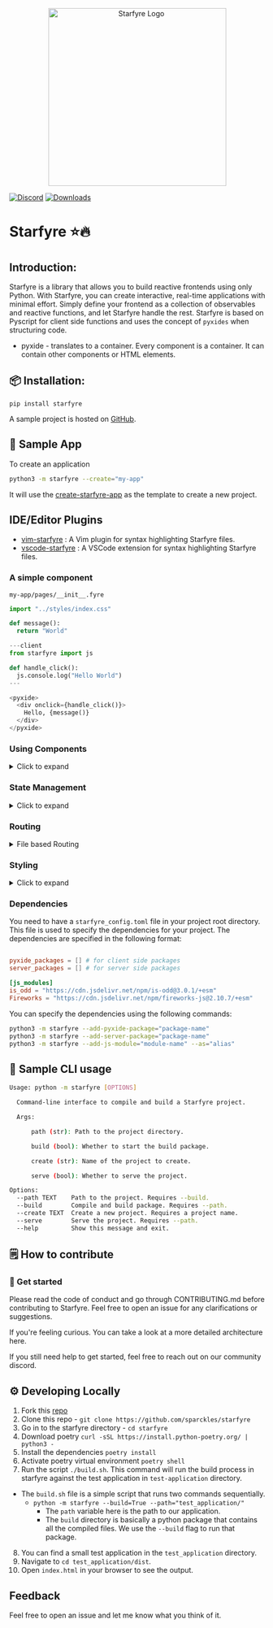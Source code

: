 <p align="center">
  <img alt="Starfyre Logo" src="https://user-images.githubusercontent.com/29942790/221331176-609e156a-3896-4c1a-9386-7bf595dfb879.png" width="350" />
</p>

[![Discord](https://img.shields.io/discord/1080951642070978651?label=discord&logo=discord&logoColor=white&style=for-the-badge&color=blue)](https://discord.gg/ThQcpvJMZ6)
[![Downloads](https://static.pepy.tech/badge/starfyre)](https://pepy.tech/project/starfyre)


# Starfyre ⭐🔥

## Introduction:

Starfyre is a library that allows you to build reactive frontends using only Python. With Starfyre, you can create interactive, real-time applications with minimal effort. Simply define your frontend as a collection of observables and reactive functions, and let Starfyre handle the rest. Starfyre is based on Pyscript for client side functions and uses the concept of `pyxides` when structuring code.

- pyxide - translates to a container. Every component is a container. It can contain other components or HTML elements.




## 📦 Installation:

```
pip install starfyre
```

A sample project is hosted on [GitHub](https://github.com/sansyrox/first-starfyre-app/).

## 🚀 Sample App

To create an application

```bash
python3 -m starfyre --create="my-app"
```

It will use the [create-starfyre-app](https://github.com/sparckles/create-starfyre-app) as the template to create a new project.

## IDE/Editor Plugins
- [vim-starfyre](https://github.com/sparckles/vim-starfyre) : A Vim plugin for syntax highlighting Starfyre files. 
- [vscode-starfyre](https://marketplace.visualstudio.com/items?itemName=SanskarJethi.starfyre) : A VSCode extension for syntax highlighting Starfyre files. 

### A simple component
`my-app/pages/__init__.fyre`

```python
import "../styles/index.css"

def message():
  return "World"

---client
from starfyre import js

def handle_click():
  js.console.log("Hello World")
---

<pyxide>
  <div onclick={handle_click()}>
    Hello, {message()}
  </div>
</pyxide>

```

### Using Components
<details>
<summary>Click to expand</summary>

`my-app/pages/__init__.fyre`

```python
import "../styles/index.css"
from @.components.custom_component import custom_component
# @ is the alias for the source directory. e.g. my-app in our case

<pyxide>
 <custom_component></custom_component>
</pyxide>
```

`my-app/src/components/custom_component.fyre`

```python

<pyxide>
  <div> This is a custom component </div>
</pyxide>
```
</details>

### State Management

<details>
<summary>Click to expand</summary>

Signals are super early at this moment. You need to have the word "signal" when declaring a variable. e.g. get_signal, set_signal, use_signal. And use_signal and get_signal can't be evaluated on the client, i.e. can't have `{use_signal()+1}`. This will be fixed with a better serialization.

`my-app/pages/__init__.fyre`

```python

---client

[get_signal, set_signal, use_signal] = create_signal("Hello World")

def handle_click():
  set_signal("Goodbye World")
---

<pyxide>
  <div onclick={handle_click}>
    {use_signal()}
  </div>
</pyxide>

```
</details>

### Routing
<details>
<summary>File based Routing</summary>

Starfyre supports file based routing.

```bash
my-app
├── pages
│   ├── __init__.fyre
│   ├── about.fyre
│   └── nav.fyre
```

</details>

### Styling
<details>
<summary>Click to expand</summary>

Starfyre supports CSS and file based css.

```python
import "../styles/index.css"

<style>
.component {
/* CSS here */
}

</style>

<pyxide>
  <div class="component"> Hello World </div>
</pyxide>
```
</details>

### Dependencies

You need to have a `starfyre_config.toml` file in your project root directory. This file is used to specify the dependencies for your project. The dependencies are specified in the following format:

```toml

pyxide_packages = [] # for client side packages
server_packages = [] # for server side packages

[js_modules]
is_odd = "https://cdn.jsdelivr.net/npm/is-odd@3.0.1/+esm"
Fireworks = "https://cdn.jsdelivr.net/npm/fireworks-js@2.10.7/+esm"
```

You can specify the dependencies using the following commands:

```bash
python3 -m starfyre --add-pyxide-package="package-name"
python3 -m starfyre --add-server-package="package-name"
python3 -m starfyre --add-js-module="module-name" --as="alias"
```


## 🚀 Sample CLI usage

```bash
Usage: python -m starfyre [OPTIONS]

  Command-line interface to compile and build a Starfyre project.

  Args:

      path (str): Path to the project directory.

      build (bool): Whether to start the build package.

      create (str): Name of the project to create.

      serve (bool): Whether to serve the project.

Options:
  --path TEXT    Path to the project. Requires --build.
  --build        Compile and build package. Requires --path.
  --create TEXT  Create a new project. Requires a project name.
  --serve        Serve the project. Requires --path.
  --help         Show this message and exit.
```

## 🗒️ How to contribute

### 🏁 Get started
Please read the code of conduct and go through CONTRIBUTING.md before contributing to Starfyre. Feel free to open an issue for any clarifications or suggestions.

If you're feeling curious. You can take a look at a more detailed architecture here.

If you still need help to get started, feel free to reach out on our community discord.


## ⚙️  Developing Locally

1. Fork this [repo](https://github.com/sparckles/starfyre)
2. Clone this repo - `git clone https://github.com/sparckles/starfyre`
3. Go in to the starfyre directory - `cd starfyre`
4. Download poetry `curl -sSL https://install.python-poetry.org/ | python3 -`
5. Install the dependencies `poetry install`
6. Activate poetry virtual environment `poetry shell`
7. Run the script `./build.sh`. This command will run the build process in starfyre against the test application in `test-application` directory.
  - The `build.sh` file is a simple script that runs two commands sequentially.
    - `python -m starfyre --build=True --path="test_application/"`
        - The `path` variable here is the path to our application.
        - The `build` directory is basically a python package that contains all the compiled files. We use the `--build` flag to run that package.

8. You can find a small test application in the `test_application` directory.
9. Navigate to `cd test_application/dist`.
10. Open `index.html` in your browser to see the output.


## Feedback

Feel free to open an issue and let me know what you think of it. 
